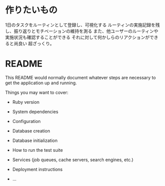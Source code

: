 # 作りたいもの
1日のタスクをルーティンとして登録し、可視化する
ルーティンの実施記録を残し、振り返りとモチベーションの維持を測る
また、他ユーザーのルーティンや実施状況も確認することができる
それに対して何かしらのリアクションができると尚良い
超ざっくり。


# README

This README would normally document whatever steps are necessary to get the
application up and running.

Things you may want to cover:

* Ruby version

* System dependencies

* Configuration

* Database creation

* Database initialization

* How to run the test suite

* Services (job queues, cache servers, search engines, etc.)

* Deployment instructions

* ...
